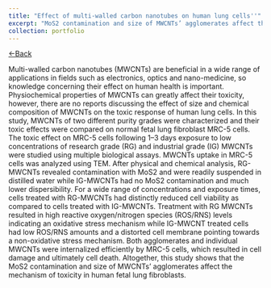 ```yaml
---
title: "Effect of multi-walled carbon nanotubes on human lung cells''"
excerpt: "MoS2 contamination and size of MWCNTs’ agglomerates affect the mechanism of toxicity in human fetal lung fibroblasts <br/><img src='/images/Port_3.png'>"
collection: portfolio
---
```

<a href="https://aparna014.github.io/portfolio/">&larr;Back</a>

Multi-walled carbon nanotubes (MWCNTs) are beneficial in a wide range of applications in fields such as electronics, optics and nano-medicine, so knowledge concerning their effect on human health is important. Physiochemical properties of MWCNTs can greatly affect their toxicity, however, there are no reports discussing the effect of size and chemical composition of MWCNTs on the toxic response of human lung cells. In this study, MWCNTs of two different purity grades were characterized and their toxic effects were compared on normal fetal lung fibroblast MRC-5 cells. The toxic effect on MRC-5 cells following 1–3 days exposure to low concentrations of research grade (RG) and industrial grade (IG) MWCNTs were studied using multiple biological assays. MWCNTs uptake in MRC-5 cells was analyzed using TEM. After physical and chemical analysis, RG-MWCNTs revealed contamination with MoS2 and were readily suspended in distilled water while IG-MWCNTs had no MoS2 contamination and much lower dispersibility. For a wide range of concentrations and exposure times, cells treated with RG-MWCNTs had distinctly reduced cell viability as compared to cells treated with IG-MWCNTs. Treatment with RG MWCNTs resulted in high reactive oxygen/nitrogen species (ROS/RNS) levels indicating an oxidative stress mechanism while IG-MWCNT treated cells had low ROS/RNS amounts and a distorted cell membrane pointing towards a non-oxidative stress mechanism. Both agglomerates and individual MWCNTs were internalized efficiently by MRC-5 cells, which resulted in cell damage and ultimately cell death. Altogether, this study shows that the MoS2 contamination and size of MWCNTs’ agglomerates affect the mechanism of toxicity in human fetal lung fibroblasts. 

